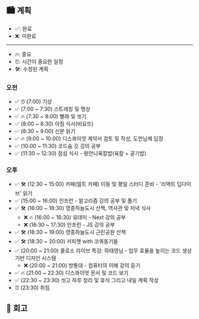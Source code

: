 ## 🏙️ 계획

- ✅: 완료
- ❌: 미완료

---

- 🔥: 중요
- ⏰: 시간이 중요한 일정
- 🛠️: 수정된 계획

### 오전

- ✅ ⏰ (7:00) 기상
- ✅ (7:00 ~ 7:30) 스트레칭 및 명상
- ✅ 🔥 (7:30 ~ 8:00) 빨래 및 씻기
- ✅ (8:00 ~ 8:30) 아침 식사(비요뜨)
- ✅ (8:30 ~ 9:00) 신문 읽기
- ✅ 🔥 (9:00 ~ 10:00) 디스콰이엇 계약서 검토 및 작성, 도언님께 답장
- ✅ (10:00 ~ 11:30) 코드숨 깃 강의 공부
- ✅ (11:30 ~ 12:30) 점심 식사 - 왕언니육칼밥(육칼 + 공기밥)

### 오후

- ✅ 🛠️ (12:30 ~ 15:00) 카페(얼트 카페) 이동 및 평일 스터디 준비 - '리액트 딥다이브' 읽기
- ✅ (15:00 ~ 16:00) 인프런 - 알고리즘 강의 공부 및 풀기
- ✅ 🛠️ (16:00 ~ 18:30) 영종하늘도시 산책, 역사관 및 저녁 식사
  - ❌ 🔥 (16:00 ~ 16:30) 유데미 - Next 강의 공부
  - ❌ (16:30 ~ 17:30) 인프런 - JS 강의 공부
- ✅ 🛠️ (18:30 ~ 19:00) 영종하늘도시 근린공원 산책
- ✅ 🛠️ (18:30 ~ 20:00) 커피챗 with 코쿼동기들
- ✅ (20:00 ~ 21:00) 콜로소 라이브 특강: 하태영님 - 업무 효율을 높이는 코드 생성 기반 디자인 시스템
  - ❌ (20:00 ~ 21:00) 방통대 - 컴퓨터의 이해 강의 듣기
- ✅ 🔥 (21:00 ~ 22:30) 디스콰이엇 문서 및 코드 보기
- ✅ (22:30 ~ 23:30) 씻고 하루 정리 및 휴식 그리고 내일 계획 작성
- ⏰ (23:30) 취침

## 🌆 회고
